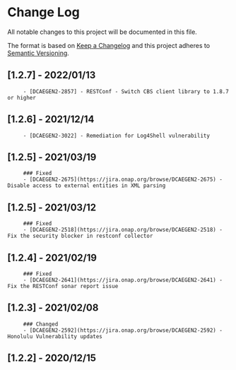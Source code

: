 # Change Log
All notable changes to this project will be documented in this file.

The format is based on [Keep a Changelog](http://keepachangelog.com/)
and this project adheres to [Semantic Versioning](http://semver.org/).

## [1.2.7] - 2022/01/13
         - [DCAEGEN2-2857] - RESTConf - Switch CBS client library to 1.8.7 or higher

## [1.2.6] - 2021/12/14
         - [DCAEGEN2-3022] - Remediation for Log4Shell vulnerability

## [1.2.5] - 2021/03/19
         ### Fixed
         - [DCAEGEN2-2675](https://jira.onap.org/browse/DCAEGEN2-2675) - Disable access to external entities in XML parsing

## [1.2.5] - 2021/03/12
         ### Fixed
         - [DCAEGEN2-2518](https://jira.onap.org/browse/DCAEGEN2-2518) - Fix the security blocker in restconf collector

## [1.2.4] - 2021/02/19
         ### Fixed
         - [DCAEGEN2-2641](https://jira.onap.org/browse/DCAEGEN2-2641) - Fix the RESTConf sonar report issue

## [1.2.3] - 2021/02/08
         ### Changed
         - [DCAEGEN2-2592](https://jira.onap.org/browse/DCAEGEN2-2592) - Honolulu Vulnerability updates

## [1.2.2] - 2020/12/15
